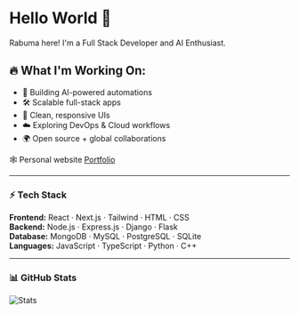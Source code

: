 # Hello World 👋

Rabuma here! I'm a Full Stack Developer and AI Enthusiast.

## 🔥 What I'm Working On:
- 🚀 Building AI-powered automations
- 🛠️ Scalable full-stack apps
- 🎨 Clean, responsive UIs  
- ☁️ Exploring DevOps & Cloud workflows  
- 🌍 Open source + global collaborations  

🕸 Personal website [Portfolio](https://rabumaabraham.github.io)

---

### ⚡ Tech Stack  
**Frontend:** React · Next.js · Tailwind · HTML · CSS  
**Backend:** Node.js · Express.js · Django · Flask  
**Database:** MongoDB · MySQL · PostgreSQL · SQLite  
**Languages:** JavaScript · TypeScript · Python · C++  

---

### 📊 GitHub Stats  
![Stats](https://github-readme-stats.vercel.app/api?username=rabumaabraham&show_icons=true&theme=react) 
